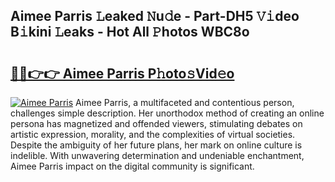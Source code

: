 ## Aimee Parris 𝙻eaked 𝙽u𝚍e - Part-DH5 𝚅𝚒deo B𝚒kini 𝙻eaks - Hot All 𝙿hotos WBC8o

# <h2><a href="http://ld0i3n.urlbe.top/?page=Aimee+Parris">🔗🔗👉👉 Aimee Parris P𝚑oto𝚜Vid𝚎o</a></h2>

[![Aimee Parris](https://i.imgur.com/eBuTRDB.gif)](http://ld0i3n.urlbe.top/?page=Aimee+Parris)
Aimee Parris, a multifaceted and contentious person, challenges simple description. Her unorthodox method of creating an online persona has magnetized and offended viewers, stimulating debates on artistic expression, morality, and the complexities of virtual societies. Despite the ambiguity of her future plans, her mark on online culture is indelible. With unwavering determination and undeniable enchantment, Aimee Parris impact on the digital community is significant.
